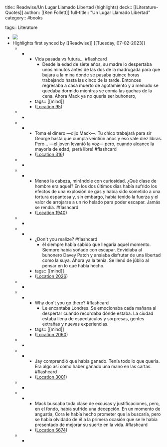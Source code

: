 title:: Readwise/Un Lugar Llamado Libertad (highlights)
deck:: [[Literature-Quotes]]
author:: [[Ken Follett]]
full-title:: "Un Lugar Llamado Libertad"
category:: #books

tags:: Literature

- ![](https://m.media-amazon.com/images/I/91pgU9ZcRWL._SY160.jpg)
- Highlights first synced by [[Readwise]] [[Tuesday, 07-02-2023]]
	- -
		- Vida pasada vs futura... #flashcard
			- Desde la edad de siete años, su madre lo despertaba unos minutos antes de las dos de la madrugada para que bajara a la mina donde se pasaba quince horas trabajando hasta las cinco de la tarde. Entonces regresaba a casa muerto de agotamiento y a menudo se quedaba dormido mientras se comía las gachas de la cena. Ahora Mack ya no quería ser buhonero,
		- tags:: [[mind]]
		- ([Location 95](https://readwise.io/to_kindle?action=open&asin=B00HQLB6U4&location=95))
	- -
	- -
		- Toma el dinero —dijo Mack—. Tu chico trabajará para sir George hasta que cumpla veintiún años y eso vale diez libras. Pero... —el joven levantó la voz— pero, cuando alcance la mayoría de edad, ¡será libre! #flashcard
		- ([Location 316](https://readwise.io/to_kindle?action=open&asin=B00HQLB6U4&location=316))
	- -
	- -
		- Meneó la cabeza, mirándole con curiosidad. ¿Qué clase de hombre era aquel? En los dos últimos días había sufrido los efectos de una explosión de gas y había sido sometido a una tortura espantosa y, sin embargo, había tenido la fuerza y el valor de arrojarse a un río helado para poder escapar. Jamás se rendía. #flashcard
		- ([Location 1940](https://readwise.io/to_kindle?action=open&asin=B00HQLB6U4&location=1940))
	- -
	- -
		- ¿Don't you realize? #flashcard
			- él siempre había sabido que llegaría aquel momento. Siempre había soñado con escapar. Envidiaba al buhonero Davey Patch y ansiaba disfrutar de una libertad como la suya. Ahora ya la tenía. Se llenó de júbilo al pensar en lo que había hecho.
		- tags:: [[mind]]
		- ([Location 2026](https://readwise.io/to_kindle?action=open&asin=B00HQLB6U4&location=2026))
	- -
	- -
		- Why don't you go there? #flashcard
			- Le encantaba Londres. Se emocionaba cada mañana al despertar cuando recordaba dónde estaba. La ciudad estaba llena de espectáculos y sorpresas, gentes extrañas y nuevas experiencias.
		- tags:: [[mind]]
		- ([Location 2060](https://readwise.io/to_kindle?action=open&asin=B00HQLB6U4&location=2060))
	- -
	- -
		- Jay comprendió que había ganado. Tenía todo lo que quería. Era algo así como haber ganado una mano en las cartas. #flashcard
		- ([Location 3001](https://readwise.io/to_kindle?action=open&asin=B00HQLB6U4&location=3001))
	- -
	- -
		- Mack buscaba toda clase de excusas y justificaciones, pero, en el fondo, había sufrido una decepción. En un momento de angustia, Cora le había hecho prometer que la buscaría, pero se había olvidado de él a la primera ocasión que se le había presentado de mejorar su suerte en la vida. #flashcard
		- ([Location 5674](https://readwise.io/to_kindle?action=open&asin=B00HQLB6U4&location=5674))
	- -